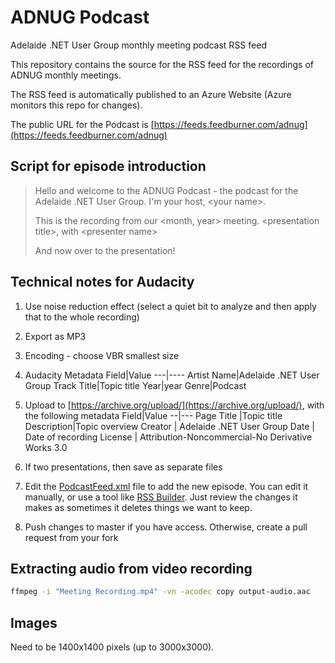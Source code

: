 # ADNUG Podcast

Adelaide .NET User Group monthly meeting podcast RSS feed

This repository contains the source for the RSS feed for the recordings of ADNUG monthly meetings.

The RSS feed is automatically published to an Azure Website (Azure monitors this repo for changes).

The public URL for the Podcast is [https://feeds.feedburner.com/adnug](https://feeds.feedburner.com/adnug)

## Script for episode introduction

> Hello and welcome to the ADNUG Podcast - the podcast for the Adelaide .NET User Group.
> I'm your host, &lt;your name&gt;.
>
> This is the recording from our &lt;month, year&gt; meeting.
> &lt;presentation title&gt;, with &lt;presenter name&gt;
>
> And now over to the presentation!

## Technical notes for Audacity

1. Use noise reduction effect (select a quiet bit to analyze and then apply that to the whole recording)
2. Export as MP3
3. Encoding - choose VBR smallest size
4. Audacity Metadata
    Field|Value
    ---|----
    Artist Name|Adelaide .NET User Group
    Track Title|Topic title
    Year|year
    Genre|Podcast

5. Upload to [https://archive.org/upload/](https://archive.org/upload/), with the following metadata
    Field|Value
    --|---
    Page Title |Topic title
    Description|Topic overview
    Creator | Adelaide .NET User Group
    Date | Date of recording
    License | Attribution-Noncommercial-No Derivative Works 3.0
6. If two presentations, then save as separate files
7. Edit the [PodcastFeed.xml](PodcastFeed.xml) file to add the new episode. You can edit it manually, or use a tool like [RSS Builder](https://chocolatey.org/packages/rss-builder). Just review the changes it makes as sometimes it deletes things we want to keep.
8. Push changes to master if you have access. Otherwise, create a pull request from your fork

## Extracting audio from video recording

```bash
ffmpeg -i "Meeting Recording.mp4" -vn -acodec copy output-audio.aac
```

## Images

Need to be 1400x1400 pixels (up to 3000x3000).